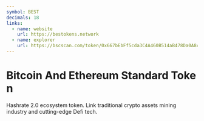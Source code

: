 ```yaml
---
symbol: BEST
decimals: 18
links:
  - name: website
    url: https://bestokens.network
  - name: explorer
    url: https://bscscan.com/token/0x667bEbFf5cda3C4A460B514aB478Da0A8cF80910
---
```


# Bitcoin And Ethereum Standard Token

Hashrate 2.0 ecosystem token. Link traditional crypto assets mining industry and cutting-edge Defi tech.
